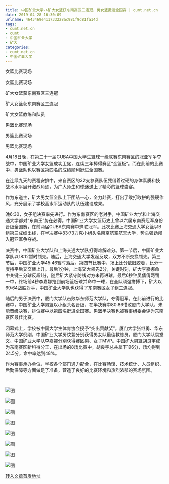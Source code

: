 ```yaml
---
title: 中国矿业大学->矿大女篮获东南赛区三连冠，男女篮挺进全国赛 | cumt.net.cn
date: 2019-04-28 16:30:09
urlname: 4643469e411733228ac981f9d81fa14d
tags: 
- cumt.net.cn
- cumt
- 中国矿业大学
- 矿大
categories:
- cumt.net.cn
- 中国矿业大学
---
```


女篮比赛现场

女篮比赛现场

矿大女篮获东南赛区三连冠

矿大女篮获东南赛区三连冠

矿大女篮教练和队员

男篮比赛现场

男篮比赛现场

男篮比赛现场

4月18日晚，在第二十一届CUBA中国大学生篮球一级联赛东南赛区的冠亚军争夺战中，中国矿业大学女篮成功卫冕，连续三年捧得赛区“金篮板”。而在此前的比赛中，男篮队也以赛区第四名的成绩顺利挺进全国赛。

在连续九天的赛程安排中，来自赛区的32支参赛队伍凭借着过硬的身体素质和技战术水平展开激烈角逐，为广大师生和球迷送上了精彩的篮球盛宴。

作为东道主，矿大男女篮全队上下团结一心，全力赴赛，打出了敢打敢拼的强硬作风，充分展示了学校高水平运动队的队伍建设成果。

晚6:30，女子组决赛率先进行。作为东南赛区的老对手，中国矿业大学和上海交通大学都对“东南王”势在必得。中国矿业大学女篮历史上曾以六届东南赛冠军身份晋级全国赛，在前两届CUBA东南赛中蝉联冠军。此次比赛上海交通大学女篮以B组第三成绩出线，在半决赛中83:73力克小组头名南京航空航天大学，势头强劲闯入冠亚军争夺战。

决赛中，中国矿业大学队和上海交通大学队打得难解难分。第一节后，中国矿业大学队以18:12暂时领先。随后，上海交通大学发起反攻，双方不断交换领先。第三节后，中国矿业大学45:46暂时落后。第四节比赛中，场上比分依旧胶着，比分一度持平后又交替上升。最后1分钟，上海交大领先2分，关键时刻，矿大李嘉娜命中关键三分球反超1分，随后矿大紧守防线对方未再进球，最后6秒钟吴倩倩两罚一中，终场前4秒李嘉娜抢到前场篮板球并命中一球，在全队顽强拼搏下，矿大以69:64战胜对手，中国矿业大学队也获得了东南赛区女子组三连冠。

随后的男子决赛中，厦门大学队击败华东师范大学队，夺得冠军。在此前进行的比赛中，中国矿业大学男篮以小组头名晋级，在半决赛中80:86惜败厦门大学队，未能晋级决赛，排位赛中以第四名挺进全国赛。男篮半决赛也被赛事组委会评为东南赛区最佳比赛。

闭幕式上，学校被中国大学生体育协会授予“突出贡献奖”。厦门大学张继勇、华东师范大学倪刚，中国矿业大学房纹萱分别获得男女队最佳教练员。厦门大学队袁堂文、中国矿业大学队李嘉娜分别获得赛区男、女子MVP。中国矿大男篮胡良宇成为东南赛区新科得分王，在出场的8场比赛中，胡良宇总共拿下196分，场均得到24.5分，命中率达到48%。

作为赛事承办单位，学校各个部门通力配合，在比赛场馆、技术统计、人员组织、后勤保障等方面做足了准备，营造了良好的比赛环境和热烈浓郁的赛场氛围。

 

![图](http://xwzx.cumt.edu.cn/_upload/article/images/1e/26/17cb2dc54c7f98ca1f09ce320612/1ca77834-3bd6-4ee1-9f15-45656b3df1e4.jpg)

![图](http://xwzx.cumt.edu.cn/_upload/article/images/1e/26/17cb2dc54c7f98ca1f09ce320612/ad827f96-5b9a-4c45-8497-e5b923463252.jpg)

![图](http://xwzx.cumt.edu.cn/_upload/article/images/1e/26/17cb2dc54c7f98ca1f09ce320612/7953068a-823b-410b-9ebf-a44b8c91440f.jpg)

![图](http://xwzx.cumt.edu.cn/_upload/article/images/1e/26/17cb2dc54c7f98ca1f09ce320612/2807c3a0-6b1e-4bac-8096-2826b28db3d4.jpg)

![图](http://xwzx.cumt.edu.cn/_upload/article/images/1e/26/17cb2dc54c7f98ca1f09ce320612/834dc61d-756b-4e10-9429-12cb71f19b47.jpg)

![图](http://xwzx.cumt.edu.cn/_upload/article/images/1e/26/17cb2dc54c7f98ca1f09ce320612/28f0aca3-39dc-4fc3-84d0-96777b188ff5.jpg)

![图](http://xwzx.cumt.edu.cn/_upload/article/images/1e/26/17cb2dc54c7f98ca1f09ce320612/b9ceb59a-17b5-4bac-8ead-7ff3504da68a.jpg)

![图](http://xwzx.cumt.edu.cn/_upload/article/images/1e/26/17cb2dc54c7f98ca1f09ce320612/13b0837a-fd24-480e-939d-3c19cb1af11e.jpg)

[转入文章首发地址](http://xwzx.cumt.edu.cn/f2/47/c513a520775/page.htm)